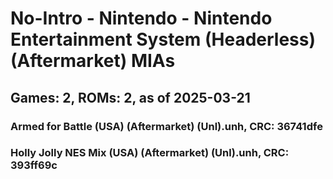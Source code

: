 # No-Intro - Nintendo - Nintendo Entertainment System (Headerless) (Aftermarket) MIAs
## Games: 2, ROMs: 2, as of 2025-03-21

### Armed for Battle (USA) (Aftermarket) (Unl).unh, CRC: 36741dfe
### Holly Jolly NES Mix (USA) (Aftermarket) (Unl).unh, CRC: 393ff69c
